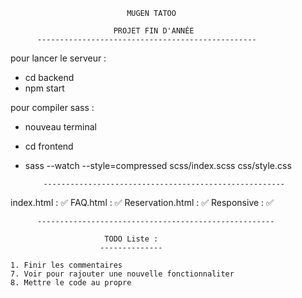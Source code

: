                               MUGEN TATOO

                           PROJET FIN D'ANNÉE
          -------------------------------------------------


pour lancer le serveur :

- cd backend
- npm start

pour compiler sass :

- nouveau terminal
- cd frontend
- sass --watch --style=compressed scss/index.scss css/style.css


          ------------------------------------------------------


index.html : ✅
FAQ.html :  ✅
Reservation.html :  ✅
Responsive :  ✅


          -----------------------------------------------------
           
                         TODO Liste :  
                        --------------

    1. Finir les commentaires
    7. Voir pour rajouter une nouvelle fonctionnaliter 
    8. Mettre le code au propre    


